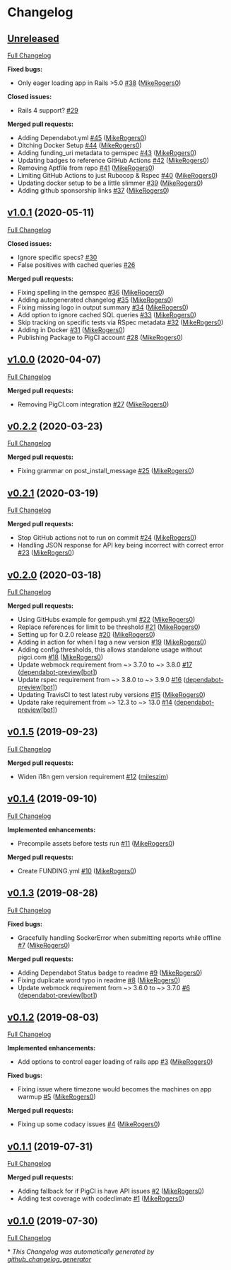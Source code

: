 # Changelog

## [Unreleased](https://github.com/PigCI/pig-ci-rails/tree/HEAD)

[Full Changelog](https://github.com/PigCI/pig-ci-rails/compare/v1.0.1...HEAD)

**Fixed bugs:**

- Only eager loading app in Rails \>5.0 [\#38](https://github.com/PigCI/pig-ci-rails/pull/38) ([MikeRogers0](https://github.com/MikeRogers0))

**Closed issues:**

- Rails 4 support? [\#29](https://github.com/PigCI/pig-ci-rails/issues/29)

**Merged pull requests:**

- Adding Dependabot.yml [\#45](https://github.com/PigCI/pig-ci-rails/pull/45) ([MikeRogers0](https://github.com/MikeRogers0))
- Ditching Docker Setup [\#44](https://github.com/PigCI/pig-ci-rails/pull/44) ([MikeRogers0](https://github.com/MikeRogers0))
- Adding funding\_uri metadata to gemspec [\#43](https://github.com/PigCI/pig-ci-rails/pull/43) ([MikeRogers0](https://github.com/MikeRogers0))
- Updating badges to reference GitHub Actions [\#42](https://github.com/PigCI/pig-ci-rails/pull/42) ([MikeRogers0](https://github.com/MikeRogers0))
- Removing Aptfile from repo [\#41](https://github.com/PigCI/pig-ci-rails/pull/41) ([MikeRogers0](https://github.com/MikeRogers0))
- Limiting GitHub Actions to just Rubocop & Rspec [\#40](https://github.com/PigCI/pig-ci-rails/pull/40) ([MikeRogers0](https://github.com/MikeRogers0))
- Updating docker setup to be a little slimmer [\#39](https://github.com/PigCI/pig-ci-rails/pull/39) ([MikeRogers0](https://github.com/MikeRogers0))
- Adding github sponsorship links [\#37](https://github.com/PigCI/pig-ci-rails/pull/37) ([MikeRogers0](https://github.com/MikeRogers0))

## [v1.0.1](https://github.com/PigCI/pig-ci-rails/tree/v1.0.1) (2020-05-11)

[Full Changelog](https://github.com/PigCI/pig-ci-rails/compare/v1.0.0...v1.0.1)

**Closed issues:**

- Ignore specific specs? [\#30](https://github.com/PigCI/pig-ci-rails/issues/30)
- False positives with cached queries  [\#26](https://github.com/PigCI/pig-ci-rails/issues/26)

**Merged pull requests:**

- Fixing spelling in the gemspec [\#36](https://github.com/PigCI/pig-ci-rails/pull/36) ([MikeRogers0](https://github.com/MikeRogers0))
- Adding autogenerated changelog [\#35](https://github.com/PigCI/pig-ci-rails/pull/35) ([MikeRogers0](https://github.com/MikeRogers0))
- Fixing missing logo in output summary [\#34](https://github.com/PigCI/pig-ci-rails/pull/34) ([MikeRogers0](https://github.com/MikeRogers0))
- Add option to ignore cached SQL queries [\#33](https://github.com/PigCI/pig-ci-rails/pull/33) ([MikeRogers0](https://github.com/MikeRogers0))
- Skip tracking on specific tests via RSpec metadata [\#32](https://github.com/PigCI/pig-ci-rails/pull/32) ([MikeRogers0](https://github.com/MikeRogers0))
- Adding in Docker [\#31](https://github.com/PigCI/pig-ci-rails/pull/31) ([MikeRogers0](https://github.com/MikeRogers0))
- Publishing Package to PigCI account [\#28](https://github.com/PigCI/pig-ci-rails/pull/28) ([MikeRogers0](https://github.com/MikeRogers0))

## [v1.0.0](https://github.com/PigCI/pig-ci-rails/tree/v1.0.0) (2020-04-07)

[Full Changelog](https://github.com/PigCI/pig-ci-rails/compare/v0.2.2...v1.0.0)

**Merged pull requests:**

- Removing PigCI.com integration [\#27](https://github.com/PigCI/pig-ci-rails/pull/27) ([MikeRogers0](https://github.com/MikeRogers0))

## [v0.2.2](https://github.com/PigCI/pig-ci-rails/tree/v0.2.2) (2020-03-23)

[Full Changelog](https://github.com/PigCI/pig-ci-rails/compare/v0.2.1...v0.2.2)

**Merged pull requests:**

- Fixing grammar on post\_install\_message [\#25](https://github.com/PigCI/pig-ci-rails/pull/25) ([MikeRogers0](https://github.com/MikeRogers0))

## [v0.2.1](https://github.com/PigCI/pig-ci-rails/tree/v0.2.1) (2020-03-19)

[Full Changelog](https://github.com/PigCI/pig-ci-rails/compare/v0.2.0...v0.2.1)

**Merged pull requests:**

- Stop GitHub actions not to run on commit [\#24](https://github.com/PigCI/pig-ci-rails/pull/24) ([MikeRogers0](https://github.com/MikeRogers0))
- Handling JSON response for API key being incorrect with correct error [\#23](https://github.com/PigCI/pig-ci-rails/pull/23) ([MikeRogers0](https://github.com/MikeRogers0))

## [v0.2.0](https://github.com/PigCI/pig-ci-rails/tree/v0.2.0) (2020-03-18)

[Full Changelog](https://github.com/PigCI/pig-ci-rails/compare/v0.1.5...v0.2.0)

**Merged pull requests:**

- Using GitHubs example for gempush.yml [\#22](https://github.com/PigCI/pig-ci-rails/pull/22) ([MikeRogers0](https://github.com/MikeRogers0))
- Replace references for limit to be threshold [\#21](https://github.com/PigCI/pig-ci-rails/pull/21) ([MikeRogers0](https://github.com/MikeRogers0))
- Setting up for 0.2.0 release [\#20](https://github.com/PigCI/pig-ci-rails/pull/20) ([MikeRogers0](https://github.com/MikeRogers0))
- Adding in action for when I tag a new version [\#19](https://github.com/PigCI/pig-ci-rails/pull/19) ([MikeRogers0](https://github.com/MikeRogers0))
- Adding config.thresholds, this allows standalone usage without pigci.com [\#18](https://github.com/PigCI/pig-ci-rails/pull/18) ([MikeRogers0](https://github.com/MikeRogers0))
- Update webmock requirement from ~\> 3.7.0 to ~\> 3.8.0 [\#17](https://github.com/PigCI/pig-ci-rails/pull/17) ([dependabot-preview[bot]](https://github.com/apps/dependabot-preview))
- Update rspec requirement from ~\> 3.8.0 to ~\> 3.9.0 [\#16](https://github.com/PigCI/pig-ci-rails/pull/16) ([dependabot-preview[bot]](https://github.com/apps/dependabot-preview))
- Updating TravisCI to test latest ruby versions [\#15](https://github.com/PigCI/pig-ci-rails/pull/15) ([MikeRogers0](https://github.com/MikeRogers0))
- Update rake requirement from ~\> 12.3 to ~\> 13.0 [\#14](https://github.com/PigCI/pig-ci-rails/pull/14) ([dependabot-preview[bot]](https://github.com/apps/dependabot-preview))

## [v0.1.5](https://github.com/PigCI/pig-ci-rails/tree/v0.1.5) (2019-09-23)

[Full Changelog](https://github.com/PigCI/pig-ci-rails/compare/v0.1.4...v0.1.5)

**Merged pull requests:**

- Widen i18n gem version requirement [\#12](https://github.com/PigCI/pig-ci-rails/pull/12) ([mileszim](https://github.com/mileszim))

## [v0.1.4](https://github.com/PigCI/pig-ci-rails/tree/v0.1.4) (2019-09-10)

[Full Changelog](https://github.com/PigCI/pig-ci-rails/compare/v0.1.3...v0.1.4)

**Implemented enhancements:**

- Precompile assets before tests run [\#11](https://github.com/PigCI/pig-ci-rails/pull/11) ([MikeRogers0](https://github.com/MikeRogers0))

**Merged pull requests:**

- Create FUNDING.yml [\#10](https://github.com/PigCI/pig-ci-rails/pull/10) ([MikeRogers0](https://github.com/MikeRogers0))

## [v0.1.3](https://github.com/PigCI/pig-ci-rails/tree/v0.1.3) (2019-08-28)

[Full Changelog](https://github.com/PigCI/pig-ci-rails/compare/v0.1.2...v0.1.3)

**Fixed bugs:**

- Gracefully handling SockerError when submitting reports while offline [\#7](https://github.com/PigCI/pig-ci-rails/pull/7) ([MikeRogers0](https://github.com/MikeRogers0))

**Merged pull requests:**

- Adding Dependabot Status badge to readme [\#9](https://github.com/PigCI/pig-ci-rails/pull/9) ([MikeRogers0](https://github.com/MikeRogers0))
- Fixing duplicate word typo in readme [\#8](https://github.com/PigCI/pig-ci-rails/pull/8) ([MikeRogers0](https://github.com/MikeRogers0))
- Update webmock requirement from ~\> 3.6.0 to ~\> 3.7.0 [\#6](https://github.com/PigCI/pig-ci-rails/pull/6) ([dependabot-preview[bot]](https://github.com/apps/dependabot-preview))

## [v0.1.2](https://github.com/PigCI/pig-ci-rails/tree/v0.1.2) (2019-08-03)

[Full Changelog](https://github.com/PigCI/pig-ci-rails/compare/v0.1.1...v0.1.2)

**Implemented enhancements:**

- Add options to control eager loading of rails app [\#3](https://github.com/PigCI/pig-ci-rails/pull/3) ([MikeRogers0](https://github.com/MikeRogers0))

**Fixed bugs:**

- Fixing issue where timezone would becomes the machines on app warmup [\#5](https://github.com/PigCI/pig-ci-rails/pull/5) ([MikeRogers0](https://github.com/MikeRogers0))

**Merged pull requests:**

- Fixing up some codacy issues [\#4](https://github.com/PigCI/pig-ci-rails/pull/4) ([MikeRogers0](https://github.com/MikeRogers0))

## [v0.1.1](https://github.com/PigCI/pig-ci-rails/tree/v0.1.1) (2019-07-31)

[Full Changelog](https://github.com/PigCI/pig-ci-rails/compare/v0.1.0...v0.1.1)

**Merged pull requests:**

- Adding fallback for if PigCI is have API issues [\#2](https://github.com/PigCI/pig-ci-rails/pull/2) ([MikeRogers0](https://github.com/MikeRogers0))
- Adding test coverage with codeclimate [\#1](https://github.com/PigCI/pig-ci-rails/pull/1) ([MikeRogers0](https://github.com/MikeRogers0))

## [v0.1.0](https://github.com/PigCI/pig-ci-rails/tree/v0.1.0) (2019-07-30)

[Full Changelog](https://github.com/PigCI/pig-ci-rails/compare/26699470a370a1ff576f820a0742be5f332561be...v0.1.0)



\* *This Changelog was automatically generated by [github_changelog_generator](https://github.com/github-changelog-generator/github-changelog-generator)*

